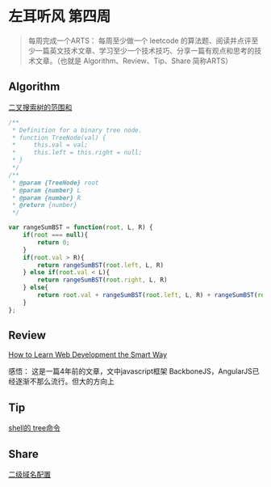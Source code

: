 # 左耳听风 第四周

> 每周完成一个ARTS： 每周至少做一个 leetcode 的算法题、阅读并点评至少一篇英文技术文章、学习至少一个技术技巧、分享一篇有观点和思考的技术文章。（也就是 Algorithm、Review、Tip、Share 简称ARTS）

## Algorithm

[二叉搜索树的范围和](https://leetcode-cn.com/problems/range-sum-of-bst)

```javascript
/**
 * Definition for a binary tree node.
 * function TreeNode(val) {
 *     this.val = val;
 *     this.left = this.right = null;
 * }
 */
/**
 * @param {TreeNode} root
 * @param {number} L
 * @param {number} R
 * @return {number}
 */

var rangeSumBST = function(root, L, R) {
    if(root === null){
        return 0;
    }
    if(root.val > R){ 
        return rangeSumBST(root.left, L, R)
    } else if(root.val < L){ 
        return rangeSumBST(root.right, L, R)
    } else{
        return root.val + rangeSumBST(root.left, L, R) + rangeSumBST(root.right,L,R);
    }
};

```

## Review

[How to Learn Web Development the Smart Way](http://blog.thefirehoseproject.com/posts/nodejs-vs-rails/)

感悟： 这是一篇4年前的文章，文中javascript框架 BackboneJS，AngularJS已经逐渐不那么流行。但大的方向上

## Tip

[shell的 tree命令](http://objectivezt.com/#/post/Shell/tree)

## Share

[二级域名配置](http://objectivezt.com/#/post/ECS/secondaryDomain)
